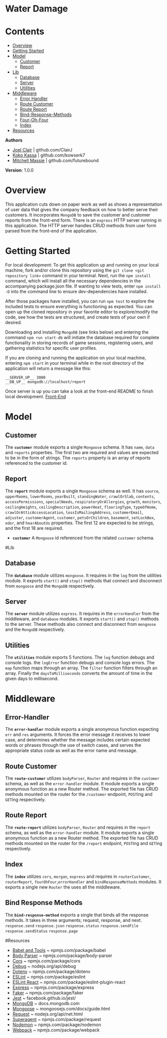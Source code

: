 # Water Damage

# Contents
* [Overview](#overview)
* [Getting Started](#getting-started)
* [Model](#model)
  - [Customer](#customer)
  - [Report](#report)
* [Lib](#lib) 
  - [Database](#basic-auth-middleware)
  - [Server](#server)
  - [Utilities](#utilities)
* [Middleware](#route)
  - [Error Handler](#error-handler)
  - [Route Customer](#route-auth)
  - [Route Report](#route-profile)
  - [Bind-Response-Methods](#bind-response-methods)
  - [Four-Oh-Four](#four-oh-four)
  - [Index](#index)
* [Resources](#resources)

**Authors**
* [Joel Clair](https://github.com/ClairJ) | github.com/ClairJ
* [Koko Kassa](https://github.com/kowserk7) | github.com/kowserk7
* [Mitchell Massie](https://github.com/futurebound) | github.com/futurebound

**Version**: 1.0.0


# Overview
This application cuts down on paper work as well as shows a representation of user data that gives the company feedback on how to better serve their customers. It incorporates `MongoDB` to save the customer and customer reports from the front-end form. There is an  `express` HTTP server running  in this application. The HTTP server handles CRUD methods from user form parsed from the front-end of the application.


# Getting Started
For local development: 
To get this application up and running on your local machine, fork and/or clone this repository using the `git clone <git repository link>` command in your terminal. Next, run the `npm install` command, which will install all the necessary dependencies in the accompanying package.json file. If wanting to view tests, enter `npm install -D` into the command line to ensure dev-dependencies have installed. 

After those packages have installed, you can run `npm test` to explore the included tests to ensure everything is functioning as expected. You can open up the cloned repository in your favorite editor to explore/modify the code, see how the tests are structured, and create tests of your own if desired. 

Downloading and installing `MongoDB` (see links below) and entering the command `npm run start-db` will initiate the database required for complete functionality in storing records of game sessions, registering users, and gathering statistics for specific user profiles.

If you are cloning and running the application on your local machine, entering `npm start` in your terminal while in the root directory of the application will return a message like this:

```
__SERVER_UP__ 3000
__DB_UP__ mongodb://localhost/report

```
Once server is up you can take a look at the front-end README to finish local development.
[Front-End](https://github.com/restore-master/front-end/blob/master/README.md)


# Model

## Customer
The **`customer`**  module exports a single `Mongoose` schema. It has `name`, `data` and `reports` properties. The first two are required and values are expected to be in the form of strings. The `reports` property is an array of reports referenced to the customer id.

## Report
The **`report`** module exports a single `Mongoose` schema as well. It has `source`, `upperRooms`, `lowerRooms`, `yearBuilt`, `standingWater`, `crawlOrSlab`, `contents`, `accessPermissions`, `specialNeeds`, `respiratoryOrAllergies`, `growth`, `monitors`, `ceilingHeights`, `ceilingDescription`, `powerHeat`, `flooringType`, `typeOfHome`, `crawlOrAtticAccessLocation`, `lossIsMailingAddress`, `customerEmail`, `adjuster`, `customerAgent`, `customer`, `petsOrChildren`, `basement`, `setLockBox`, `odor`, and `hearAboutUs` properties. The first 12 are expected to be strings, and the first  18 are required.
* **`customer`** A `Mongoose` id referenced from the related `customer` schema.


#Lib

## Database
The **`database`** module utilizes  `mongoose`. It requires in the `log` from the utilities module. It exports `start()` and `stop()` methods that connect and disconnect from `mongoose` and the `MongoDB` respectively. 

## Server 
The **`server`** module utilizes  `express`. It requires in the `errorHandler` from the middleware, and `database` modules. It exports `start()` and `stop()` methods to the server. These methods also connect and disconnect from `mongoose` and the `MongoDB` respectively. 

## Utilities
The **`utilities`** module exports 5 functions. The `log` function debugs and console logs. the `logError` function debugs and console logs errors. The `map` function maps through an array. The `filter` function filters through an array. Finally the `daysToMilliseconds` converts the amount of time in the given days to millisecond.


# Middleware

## Error-Handler
The **`error-handler`** module exports a single anonymous function expecting `err` and `res` arguments. It forces the error message it receives to lower case, and determines whether the message includes certain expected words or phrases through the use of switch cases, and serves the appropriate status code as well as the error name and message.

## Route Customer
The **`route-customer`** utilizes `bodyParser`, `Router` and requires in the `customer` schema, as well as the `error-handler` module. It module exports a single anonymous function as a new Router method. The exported file has CRUD methods mounted on the router for the `/customer` endpoint, `POST`ing and `GET`ing respectively. 

## Route Report
The **`route-report`** utilizes `bodyParser`, `Router` and requires in the `report` schema, as well as the `error-handler` module. It module exports a single anonymous function as a new Router method. The exported file has CRUD methods mounted on the router for the `/report` endpoint, `POST`ing and `GET`ing respectively. 

## Index
The **`index`** utilizes `cors`, `morgan`, `express` and requires in `routerCustomer`, `routerReport`, `fourOhFour`,`errorHandler` and `bindResponseMethods` modules. It exports a single new `Router` the uses all the middleware. 

## Bind Response Methods
The **`bind-response-method`** exports a single that binds all the response methods. It takes in three arguments; request, response, and next.
`response.send`
`response.json`
`response.status`
`response.sendFile`
`response.sendStatus`
`response.page`


#Resources
* [Babel and Tools](https://www.npmjs.com/package/babel) ~ npmjs.com/package/babel
* [Body Parser](https://www.npmjs.com/package/body-parser) ~ npmjs.com/package/body-parser
* [Cors](https://www.npmjs.com/package/cors) ~ npmjs.com/package/cors
* [Debug](https://www.npmjs.com/package/debug) ~ nodejs.org/api/debug
* [Dotenv](https://www.npmjs.com/package/dotenv) ~ npmjs.com/package/dotenv
* [ESLint](https://www.npmjs.com/package/eslint) ~ npmjs.com/package/eslint
* [ESLint React](https://www.npmjs.com/package/eslint-plugin-react) ~ npmjs.com/package/eslint-plugin-react
* [Express](https://www.npmjs.com/package/express) ~ npmjs.com/package/express
* [Faker](https://www.npmjs.com/package/faker) ~ npmjs.com/package/faker
* [Jest](https://facebook.github.io/jest/) ~ facebook.github.io/jest/
* [MongoDB](https://docs.mongodb.com/) ~ docs.mongodb.com
* [Mongoose](http://mongoosejs.com/docs/guide.html) ~ mongoosejs.com/docs/guide.html
* [Request](https://www.npmjs.com/package/request) ~ nodejs.org/api/net.html
* [Superagent](http://visionmedia.github.io/superagent/) ~ npmjs.com/package/request
* [Nodemon](https://www.npmjs.com/package/nodemon) ~ npmjs.com/package/nodemon
* [Webpack](https://www.npmjs.com/package/webpack) ~ npmjs.com/package/webpack